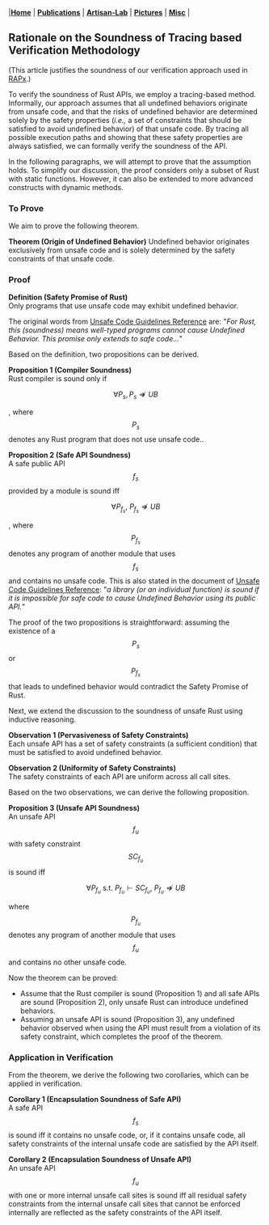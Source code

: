 <script src="https://cdn.jsdelivr.net/npm/mathjax@3/es5/tex-mml-chtml.js"></script>

|[<b>Home</b>](https://hxuhack.github.io/) | [<b>Publications</b>](../publication/list) | [<b>Artisan-Lab</b>](../lab/page) | [<b>Pictures</b>](../photo/page) | [<b>Misc</b>](../misc/list) |

## Rationale on the Soundness of Tracing based Verification Methodology
(This article justifies the soundness of our verification approach used in [RAPx](https://artisan-lab.github.io/RAPx-Book/6.4-unsafe.html).)

To verify the soundness of Rust APIs, we employ a tracing-based method.
Informally, our approach assumes that all undefined behaviors originate from unsafe code, 
and that the risks of undefined behavior are determined solely by the safety properties (_i.e.,_ a set of constraints that should be satisfied to avoid undefined behavior) of that unsafe code.
By tracing all possible execution paths and showing that these safety properties are always satisfied, we can formally verify the soundness of the API.

In the following paragraphs, we will attempt to prove that the assumption holds.
To simplify our discussion, the proof considers only a subset of Rust with static functions.
However, it can also be extended to more advanced constructs with dynamic methods.

### To Prove

We aim to prove the following theorem. 

**Theorem (Origin of Undefined Behavior)**
Undefined behavior originates exclusively from unsafe code and is solely determined by the safety constraints of that unsafe code.

### Proof

**Definition (Safety Promise of Rust)**  
Only programs that use unsafe code may exhibit undefined behavior.

The original words from [Unsafe Code Guidelines Reference](https://rust-lang.github.io/unsafe-code-guidelines/glossary.html#soundness-of-code--of-a-library) are: "_For Rust, this (soundness) means well-typed programs cannot cause Undefined Behavior. This promise only extends to safe code..._"

Based on the definition, two propositions can be derived.

**Proposition 1 (Compiler Soundness)**  
Rust compiler is sound only if 

$$
  \forall P_s, P_s \nRightarrow UB
$$

, where $$P_s$$ denotes any Rust program that does not use unsafe code..

**Proposition 2 (Safe API Soundness)**  
A safe public API $$f_s$$ provided by a module is sound iff 

$$
  \forall P_{f_s},\ P_{f_s} \nRightarrow UB
$$

, where $$P_{f_s}$$ denotes any program of another module that uses $$f_s$$ and contains no unsafe code.
This is also stated in the document of [Unsafe Code Guidelines Reference](https://rust-lang.github.io/unsafe-code-guidelines/glossary.html#soundness-of-code--of-a-library): "_a library (or an individual function) is sound if it is impossible for safe code to cause Undefined Behavior using its public API._"

The proof of the two propositions is straightforward: assuming the existence of a $$P_s$$ or $$P_{f_s}$$ that leads to undefined behavior would contradict the Safety Promise of Rust.

Next, we extend the discussion to the soundness of unsafe Rust using inductive reasoning.

**Observation 1 (Pervasiveness of Safety Constraints)**  
Each unsafe API has a set of safety constraints (a sufficient condition) that must be satisfied to avoid undefined behavior.

**Observation 2 (Uniformity of Safety Constraints)**  
The safety constraints of each API are uniform across all call sites.

Based on the two observations, we can derive the following proposition.

**Proposition 3 (Unsafe API Soundness)**  
An unsafe API $$f_u$$ with safety constraint $$SC_{f_u}$$ is sound iff

$$
  \forall P_{f_u}\ \text{s.t.}\ P_{f_u} \vdash SC_{f_u},\ P_{f_u} \nRightarrow UB
$$

where $$P_{f_u}$$ denotes any program of another module that uses $$f_u$$ and contains no other unsafe code.

Now the theorem can be proved:
- Assume that the Rust compiler is sound (Proposition 1) and all safe APIs are sound (Proposition 2), only unsafe Rust can introduce undefined behaviors.
- Assuming an unsafe API is sound (Proposition 3), any undefined behavior observed when using the API​ must result from a violation of its safety constraint, which completes the proof of the theorem.


### Application in Verification

From the theorem, we derive the following two corollaries, which can be applied in verification.

**Corollary 1 (Encapsulation Soundness of Safe API)**  
A safe API $$f_s$$ is sound iff it contains no unsafe code, or,
if it contains unsafe code, all safety constraints of the internal unsafe code are satisfied by the API itself.

**Corollary 2 (Encapsulation Soundness of Unsafe API)**  
An unsafe API $$f_u$$ with one or more internal unsafe call sites is sound iff 
all residual safety constraints from the internal unsafe call sites that cannot be enforced internally are reflected as the safety constraints of the API itself.



